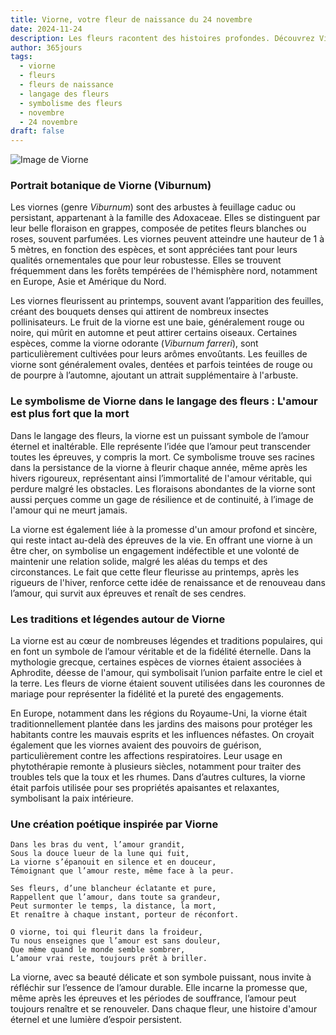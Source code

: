```yaml
---
title: Viorne, votre fleur de naissance du 24 novembre
date: 2024-11-24
description: Les fleurs racontent des histoires profondes. Découvrez Viorne, votre fleur de naissance du 24 novembre, ses symboles et récits fascinants. Plongez dans sa signification et son langage unique dans l'art floral.
author: 365jours
tags:
  - viorne
  - fleurs
  - fleurs de naissance
  - langage des fleurs
  - symbolisme des fleurs
  - novembre
  - 24 novembre
draft: false
---
```


![Image de Viorne](https://cdn.pixabay.com/photo/2019/05/19/21/28/viburnum-4215322_1280.jpg#center)


### Portrait botanique de Viorne (Viburnum)

Les viornes (genre _Viburnum_) sont des arbustes à feuillage caduc ou persistant, appartenant à la famille des Adoxaceae. Elles se distinguent par leur belle floraison en grappes, composée de petites fleurs blanches ou roses, souvent parfumées. Les viornes peuvent atteindre une hauteur de 1 à 5 mètres, en fonction des espèces, et sont appréciées tant pour leurs qualités ornementales que pour leur robustesse. Elles se trouvent fréquemment dans les forêts tempérées de l'hémisphère nord, notamment en Europe, Asie et Amérique du Nord.

Les viornes fleurissent au printemps, souvent avant l’apparition des feuilles, créant des bouquets denses qui attirent de nombreux insectes pollinisateurs. Le fruit de la viorne est une baie, généralement rouge ou noire, qui mûrit en automne et peut attirer certains oiseaux. Certaines espèces, comme la viorne odorante (_Viburnum farreri_), sont particulièrement cultivées pour leurs arômes envoûtants. Les feuilles de viorne sont généralement ovales, dentées et parfois teintées de rouge ou de pourpre à l’automne, ajoutant un attrait supplémentaire à l'arbuste.

### Le symbolisme de Viorne dans le langage des fleurs : L'amour est plus fort que la mort

Dans le langage des fleurs, la viorne est un puissant symbole de l’amour éternel et inaltérable. Elle représente l’idée que l’amour peut transcender toutes les épreuves, y compris la mort. Ce symbolisme trouve ses racines dans la persistance de la viorne à fleurir chaque année, même après les hivers rigoureux, représentant ainsi l’immortalité de l'amour véritable, qui perdure malgré les obstacles. Les floraisons abondantes de la viorne sont aussi perçues comme un gage de résilience et de continuité, à l’image de l'amour qui ne meurt jamais.

La viorne est également liée à la promesse d'un amour profond et sincère, qui reste intact au-delà des épreuves de la vie. En offrant une viorne à un être cher, on symbolise un engagement indéfectible et une volonté de maintenir une relation solide, malgré les aléas du temps et des circonstances. Le fait que cette fleur fleurisse au printemps, après les rigueurs de l'hiver, renforce cette idée de renaissance et de renouveau dans l’amour, qui survit aux épreuves et renaît de ses cendres.

### Les traditions et légendes autour de Viorne

La viorne est au cœur de nombreuses légendes et traditions populaires, qui en font un symbole de l’amour véritable et de la fidélité éternelle. Dans la mythologie grecque, certaines espèces de viornes étaient associées à Aphrodite, déesse de l'amour, qui symbolisait l’union parfaite entre le ciel et la terre. Les fleurs de viorne étaient souvent utilisées dans les couronnes de mariage pour représenter la fidélité et la pureté des engagements.

En Europe, notamment dans les régions du Royaume-Uni, la viorne était traditionnellement plantée dans les jardins des maisons pour protéger les habitants contre les mauvais esprits et les influences néfastes. On croyait également que les viornes avaient des pouvoirs de guérison, particulièrement contre les affections respiratoires. Leur usage en phytothérapie remonte à plusieurs siècles, notamment pour traiter des troubles tels que la toux et les rhumes. Dans d’autres cultures, la viorne était parfois utilisée pour ses propriétés apaisantes et relaxantes, symbolisant la paix intérieure.

### Une création poétique inspirée par Viorne

```
Dans les bras du vent, l’amour grandit,
Sous la douce lueur de la lune qui fuit,
La viorne s’épanouit en silence et en douceur,
Témoignant que l’amour reste, même face à la peur.

Ses fleurs, d’une blancheur éclatante et pure,
Rappellent que l’amour, dans toute sa grandeur,
Peut surmonter le temps, la distance, la mort,
Et renaître à chaque instant, porteur de réconfort.

O viorne, toi qui fleurit dans la froideur,
Tu nous enseignes que l’amour est sans douleur,
Que même quand le monde semble sombrer,
L’amour vrai reste, toujours prêt à briller.
```

La viorne, avec sa beauté délicate et son symbole puissant, nous invite à réfléchir sur l’essence de l’amour durable. Elle incarne la promesse que, même après les épreuves et les périodes de souffrance, l’amour peut toujours renaître et se renouveler. Dans chaque fleur, une histoire d'amour éternel et une lumière d’espoir persistent.